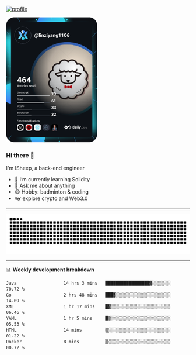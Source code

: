 [![profile](https://user-images.githubusercontent.com/54968314/208005045-e4b42f3b-833d-4242-bfcc-e764865553a2.svg)](https://www.calligrapher.ai/)

<a href="https://app.daily.dev/linziyang1106"><img src="/devcard.png" width="250" alt="ISheep's Dev Card"/></a>

### Hi there 🐏

I'm ISheep, a back-end engineer

- 🔭 I’m currently learning Solidity
- 💬 Ask me about anything
- 😄 Hobby: badminton & coding
- 👓 explore crypto and Web3.0

-------

![](https://raw.githubusercontent.com/ISheepp/ISheepp/output/github-contribution-grid-snake.svg)

-------

📊 **Weekly development breakdown**
<!--START_SECTION:waka-->

```text
Java                  14 hrs 3 mins   █████████████████▓░░░░░░░   70.72 %
Go                    2 hrs 48 mins   ███▓░░░░░░░░░░░░░░░░░░░░░   14.09 %
XML                   1 hr 17 mins    █▓░░░░░░░░░░░░░░░░░░░░░░░   06.46 %
YAML                  1 hr 5 mins     █▒░░░░░░░░░░░░░░░░░░░░░░░   05.53 %
HTML                  14 mins         ▒░░░░░░░░░░░░░░░░░░░░░░░░   01.22 %
Docker                8 mins          ▒░░░░░░░░░░░░░░░░░░░░░░░░   00.72 %
```

<!--END_SECTION:waka-->
